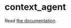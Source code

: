 # context_agent

Read [the documentation](https://docs.nextcloud.com/server/latest/admin_manual/ai/app_context_agent.html).
